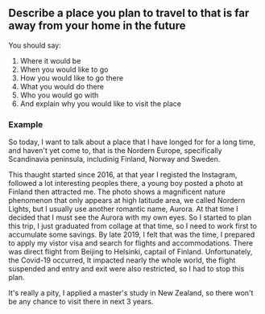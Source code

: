 ## Describe a place you plan to travel to that is far away from your home in the future

You should say:

1. Where it would be
2. When you would like to go
3. How you would like to go there
4. What you would do there
5. Who you would go with
6. And explain why you would like to visit the place

### Example

So today, I want to talk about a place that I have longed for for a long time, and haven't yet come to, that is the Nordern Europe, specifically Scandinavia peninsula, includinig Finland, Norway and Sweden.

This thaught started since 2016, at that year I registed the Instagram, followed a lot interesting peoples there, a young boy posted a photo at Finland then attracted me. The photo shows a magnificent nature phenomenon that only appears at high latitude area, we called Nordern Lights, but I usually use another romantic name, Aurora. At that time I decided that I must see the Aurora with my own eyes. So I started to plan this trip, I just graduated from collage at that time, so I need to work first to accumulate some savings. By late 2019, I felt that was  the time, I prepared to apply my vistor visa and search  for flights and accommodations. There was direct flight from Beijing to Helsinki,  captail of Finland. Unfortunately, the Covid-19 occurred, It impacted nearly the whole world, the flight suspended and entry and exit were also restricted, so I had to stop this plan. 

It's really a pity, I applied a master's study in New Zealand, so there won't be any chance to visit there in next 3 years.